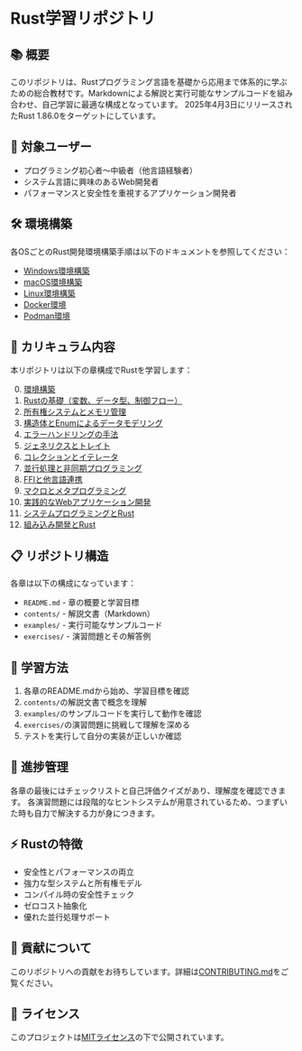 # Rust学習リポジトリ

## 📚 概要
このリポジトリは、Rustプログラミング言語を基礎から応用まで体系的に学ぶための総合教材です。Markdownによる解説と実行可能なサンプルコードを組み合わせ、自己学習に最適な構成となっています。
2025年4月3日にリリースされたRust 1.86.0をターゲットにしています。

## 👥 対象ユーザー
- プログラミング初心者〜中級者（他言語経験者）
- システム言語に興味のあるWeb開発者
- パフォーマンスと安全性を重視するアプリケーション開発者

## 🛠️ 環境構築
各OSごとのRust開発環境構築手順は以下のドキュメントを参照してください：
- [Windows環境構築](./chapters/00-environment-setup/windows-setup.md)
- [macOS環境構築](./chapters/00-environment-setup/macos-setup.md)
- [Linux環境構築](./chapters/00-environment-setup/linux-setup.md)
- [Docker環境](./chapters/00-environment-setup/docker-setup.md)
- [Podman環境](./chapters/00-environment-setup/podman-setup.md)

## 📝 カリキュラム内容
本リポジトリは以下の章構成でRustを学習します：

0. [環境構築](./chapters/00-environment-setup/README.md)
1. [Rustの基礎（変数、データ型、制御フロー）](./chapters/01-rust-basics/README.md)
2. [所有権システムとメモリ管理](./chapters/02-ownership-system/README.md)
3. [構造体とEnumによるデータモデリング](./chapters/03-data-modeling/README.md)
4. [エラーハンドリングの手法](./chapters/04-error-handling/README.md)
5. [ジェネリクスとトレイト](./chapters/05-generics-traits/README.md)
6. [コレクションとイテレータ](./chapters/06-collections-iterators/README.md)
7. [並行処理と非同期プログラミング](./chapters/07-concurrency-async/README.md)
8. [FFIと他言語連携](./chapters/08-ffi-interop/README.md)
9. [マクロとメタプログラミング](./chapters/09-macros-metaprogramming/README.md)
10. [実践的なWebアプリケーション開発](./chapters/10-web-development/README.md)
11. [システムプログラミングとRust](./chapters/11-system-programming/README.md)
12. [組み込み開発とRust](./chapters/12-embedded-development/README.md)

## 📋 リポジトリ構造
各章は以下の構成になっています：
- `README.md` - 章の概要と学習目標
- `contents/` - 解説文書（Markdown）
- `examples/` - 実行可能なサンプルコード
- `exercises/` - 演習問題とその解答例

## 🔧 学習方法
1. 各章のREADME.mdから始め、学習目標を確認
2. `contents/`の解説文書で概念を理解
3. `examples/`のサンプルコードを実行して動作を確認
4. `exercises/`の演習問題に挑戦して理解を深める
5. テストを実行して自分の実装が正しいか確認

## 🔄 進捗管理
各章の最後にはチェックリストと自己評価クイズがあり、理解度を確認できます。
各演習問題には段階的なヒントシステムが用意されているため、つまずいた時も自力で解決する力が身につきます。

## ⚡ Rustの特徴
- 安全性とパフォーマンスの両立
- 強力な型システムと所有権モデル
- コンパイル時の安全性チェック
- ゼロコスト抽象化
- 優れた並行処理サポート

## 🌟 貢献について
このリポジトリへの貢献をお待ちしています。詳細は[CONTRIBUTING.md](./CONTRIBUTING.md)をご覧ください。

## 📜 ライセンス
このプロジェクトは[MITライセンス](./LICENSE)の下で公開されています。